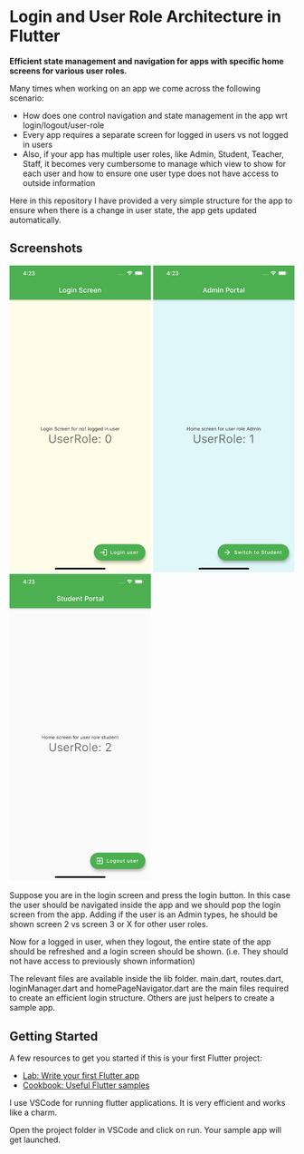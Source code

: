 # Login and User Role Architecture in Flutter
**Efficient state management and navigation for apps with specific home screens for various user roles.**

Many times when working on an app we come across the following scenario:
- How does one control navigation and state management in the app wrt login/logout/user-role
- Every app requires a separate screen for logged in users vs not logged in users
- Also, if your app has multiple user roles, like Admin, Student, Teacher, Staff, it becomes very cumbersome to manage which view to show for each user and how to ensure one user type does not have access to outside information

Here in this repository I have provided a very simple structure for the app to ensure when there is a change in user state, the app gets updated automatically.

## Screenshots

<img width="250" alt="login-screen" src="https://github.com/adumrewal/login-user-role-architecture/raw/master/assets/LoginScreen.png">
<img width="250" alt="admin-portal" src="https://github.com/adumrewal/login-user-role-architecture/raw/master/assets/AdminPortal.png">
<img width="250" alt="student-portal" src="https://github.com/adumrewal/login-user-role-architecture/raw/master/assets/StudentPortal.png">

Suppose you are in the login screen and press the login button. In this case the user should be navigated inside the app and we should pop the login screen from the app. Adding if the user is an Admin types, he should be shown screen 2 vs screen 3 or X for other user roles.

Now for a logged in user, when they logout, the entire state of the app should be refreshed and a login screen should be shown. (i.e. They should not have access to previously shown information)

The relevant files are available inside the lib folder. main.dart, routes.dart, loginManager.dart and homePageNavigator.dart are the main files required to create an efficient login structure. Others are just helpers to create a sample app.

## Getting Started

A few resources to get you started if this is your first Flutter project:

- [Lab: Write your first Flutter app](https://flutter.dev/docs/get-started/codelab)
- [Cookbook: Useful Flutter samples](https://flutter.dev/docs/cookbook)

I use VSCode for running flutter applications. It is very efficient and works like a charm.

Open the project folder in VSCode and click on run. Your sample app will get launched.
